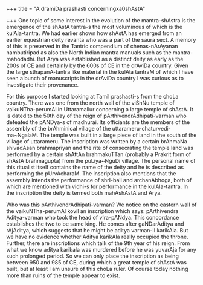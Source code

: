 +++
title = "A dramiDa prashasti concerningxa0shAstA"

+++
One topic of some interest in the evolution of the mantra-shAstra is the
emergence of the shAstA tantra-s the most voluminous of which is the
kulAla-tantra. We had earlier shown how shAstA has emerged from an
earlier equestrian deity revanta who was a part of the saura sect. A
memory of this is preserved in the Tantric compendium of
chenas-nArAyanan nambutiripad as also the North Indian mantra manuals
such as the mantra-mahodadhi. But Arya was established as a distinct
deity as early as the 200s of CE and certainly by the 600s of CE in the
drAviDa country. Given the large sthapanA-tantra like material in the
kulAla tantraM of which I have seen a bunch of manuscripts in the
drAviDa country I was curious as to investigate their provenance.

For this purpose I started looking at Tamil prashasti-s from the choLa
country. There was one from the north wall of the viShNu temple of
vaikuNTha-perumAl in Uttaramallur concerning a large temple of shAstA.
It is dated to the 50th day of the reign of pArthivendrAdhipati-varman
who defeated the pANDya-s of madhurai. Its officiants are the members of
the assembly of the brAhminical village of the
uttarameru-chaturvedi-ma\~NgalaM. The temple was built in a large piece
of land in the south of the village of uttarameru. The inscription was
written by a certain brAhmaNa shivadAsan brahmapriyan and the rite of
consecrating the temple land was performed by a certain shAttAn
brahmakuTTan (probably a Prakrit form of shAstA brahmagupta) from the
puLiya\~NguDi village. The personal name of this ritualist itself
contains the name of the deity and he is described as performing the
pUrvAcharaM. The inscription also mentions that the assembly intends the
performance of shrI-bali and archanAbhoga, both of which are mentioned
with vidhi-s for performance in the kulAla-tantra. In the inscription
the deity is termed both mahAshAstA and Arya.

Who was this pArthivendrAdhipati-varman? We notice on the eastern wall
of the vaikuNTha-perumAl kovil an inscription which says: pArthivendra
Aditya-varman who took the head of vIra-pANdya. This concordance
establishes the two to be same king. He comes after gaNDarAditya and
rAjAditya, which suggests that he might be aditya varman-II karikAla.
But we have no evidence whether Aditya karikAla really occupied the
throne. Further, there are inscriptions which talk of the 9th year of
his reign. From what we know aditya karikala was murdered before he was
yuvarAja for any such prolonged period. So we can only place the
inscription as being between 950 and 985 of CE, during which a great
temple of shAstA was built, but at least I am unsure of this choLa
ruler. Of course today nothing more than ruins of the temple appear to
exist.
